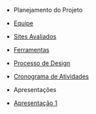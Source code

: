- Planejamento do Projeto
- [Equipe](/planejamentoDoProjeto/equipe.md)
- [Sites Avaliados](/planejamentoDoProjeto/sitesAvaliados.md)
- [Ferramentas](/planejamentoDoProjeto/ferramentas.md)
- [Processo de Design](/planejamentoDoProjeto/processoDesign.md)
- [Cronograma de Atividades](/planejamentoDoProjeto/cronogramaAtividades.md)

- Apresentações
- [Apresentação 1](/apresentacoes/apresentacao1.md)
